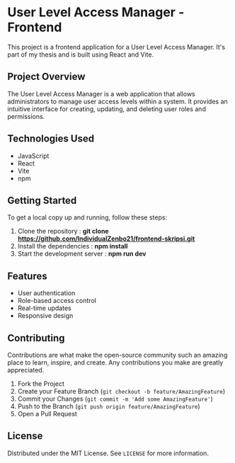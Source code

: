 # User Level Access Manager - Frontend

This project is a frontend application for a User Level Access Manager. It's part of my thesis and is built using React and Vite.

## Project Overview

The User Level Access Manager is a web application that allows administrators to manage user access levels within a system. It provides an intuitive interface for creating, updating, and deleting user roles and permissions.

## Technologies Used

- JavaScript
- React
- Vite
- npm

## Getting Started

To get a local copy up and running, follow these steps:

1. Clone the repository :
   **git clone https://github.com/IndividualZenbo21/frontend-skripsi.git**
2. Install the dependencies :
   **npm install**
3. Start the development server :
   **npm run dev**

## Features

- User authentication
- Role-based access control
- Real-time updates
- Responsive design

## Contributing

Contributions are what make the open-source community such an amazing place to learn, inspire, and create. Any contributions you make are greatly appreciated.

1. Fork the Project
2. Create your Feature Branch (`git checkout -b feature/AmazingFeature`)
3. Commit your Changes (`git commit -m 'Add some AmazingFeature'`)
4. Push to the Branch (`git push origin feature/AmazingFeature`)
5. Open a Pull Request

## License

Distributed under the MIT License. See `LICENSE` for more information.
